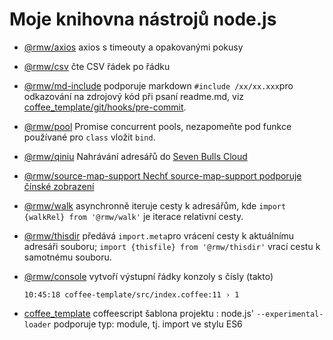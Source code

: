 # Moje knihovna nástrojů node.js

* [@rmw/axios](//www.npmjs.com/package/@rmw/axios) axios s timeouty a opakovanými pokusy
* [@rmw/csv](//www.npmjs.com/package/@rmw/csv) čte CSV řádek po řádku
* [@rmw/md-include](//www.npmjs.com/package/@rmw/console) podporuje markdown `#include /xx/xx.xxx`pro odkazování na zdrojový kód při psaní readme.md, viz [coffee_template/git/hooks/pre-commit](//github.com/rmw-lib/coffee_template/blob/master/.direnv/git/hooks/pre-commit).
* [@rmw/pool](//www.npmjs.com/package/@rmw/pool) Promise concurrent pools, nezapomeňte pod funkce používané pro `class` vložit `bind`.
* [@rmw/qiniu](//www.npmjs.com/package/@rmw/qiniu) Nahrávání adresářů do [Seven Bulls Cloud](//www.qiniu.com)
* [@rmw/source-map-support Nechť source-map-support podporuje čínské zobrazení](//github.com/evanw/node-source-map-support/issues/301)
* [@rmw/walk](//www.npmjs.com/package/@rmw/walk) asynchronně iteruje cesty k adresářům, kde `import {walkRel} from '@rmw/walk'` je iterace relativní cesty.
* [@rmw/thisdir](//www.npmjs.com/package/@rmw/walk) předává `import.meta`pro vrácení cesty k aktuálnímu adresáři souboru; `import {thisfile} from '@rmw/thisdir'` vrací cestu k samotnému souboru.
* [@rmw/console](//www.npmjs.com/package/@rmw/console) vytvoří výstupní řádky konzoly s čísly (takto)
  
  ```
  10:45:18 coffee-template/src/index.coffee:11 › 1
  ```
  
* [coffee_template](//github.com/rmw-lib/coffee_template) coffeescript šablona projektu : node.js' `--experimental-loader` podporuje typ: module, tj. import ve stylu ES6